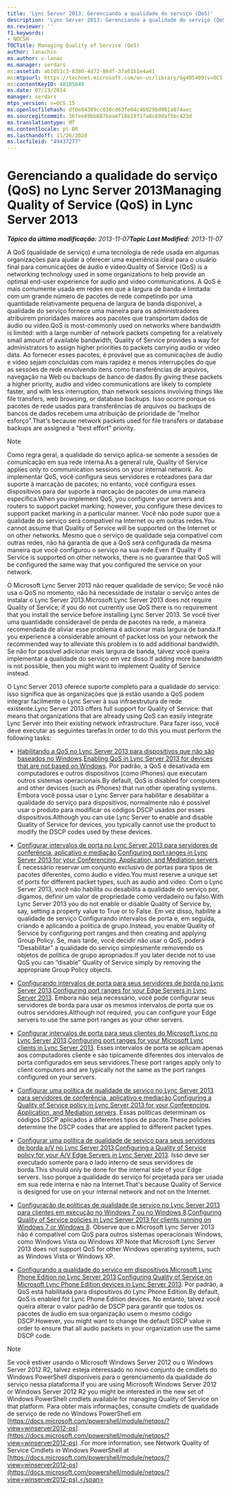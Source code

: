 ```yaml
---
title: 'Lync Server 2013: Gerenciando a qualidade do serviço (QoS)'
description: 'Lync Server 2013: Gerenciando a qualidade do serviço (QoS).'
ms.reviewer: ''
f1.keywords:
- NOCSH
TOCTitle: Managing Quality of Service (QoS)
author: lanachin
ms.author: v-lanac
ms.manager: serdars
ms:assetid: ab1051c3-8380-4d72-86df-37a61b1e4a41
ms:mtpsurl: https://technet.microsoft.com/en-us/library/Gg405409(v=OCS.15)
ms:contentKeyID: 48185049
ms.date: 07/23/2014
manager: serdars
mtps_version: v=OCS.15
ms.openlocfilehash: df0e84389cc030cd63fe04c46929bd981a074aec
ms.sourcegitcommit: 36fee89bb887bea4f18b19f17a8c69daf5bc423d
ms.translationtype: MT
ms.contentlocale: pt-BR
ms.lasthandoff: 11/26/2020
ms.locfileid: "49437277"
---
```

# <a name="managing-quality-of-service-qos-in-lync-server-2013"></a><span data-ttu-id="75a33-103">Gerenciando a qualidade do serviço (QoS) no Lync Server 2013</span><span class="sxs-lookup"><span data-stu-id="75a33-103">Managing Quality of Service (QoS) in Lync Server 2013</span></span>

<div data-xmlns="http://www.w3.org/1999/xhtml">

<div class="topic" data-xmlns="http://www.w3.org/1999/xhtml" data-msxsl="urn:schemas-microsoft-com:xslt" data-cs="https://msdn.microsoft.com/">

<div data-asp="https://msdn2.microsoft.com/asp">



</div>

<div id="mainSection">

<div id="mainBody"><span data-ttu-id="75a33-104">

<span> </span></span><span class="sxs-lookup"><span data-stu-id="75a33-104">

<span> </span></span></span>

<span data-ttu-id="75a33-105">_**Tópico da última modificação:** 2013-11-07_</span><span class="sxs-lookup"><span data-stu-id="75a33-105">_**Topic Last Modified:** 2013-11-07_</span></span>

<span data-ttu-id="75a33-106">A QoS (qualidade de serviço) é uma tecnologia de rede usada em algumas organizações para ajudar a oferecer uma experiência ideal para o usuário final para comunicações de áudio e vídeo.</span><span class="sxs-lookup"><span data-stu-id="75a33-106">Quality of Service (QoS) is a networking technology used in some organizations to help provide an optimal end-user experience for audio and video communications.</span></span> <span data-ttu-id="75a33-107">A QoS é mais comumente usada em redes em que a largura de banda é limitada: com um grande número de pacotes de rede competindo por uma quantidade relativamente pequena de largura de banda disponível, a qualidade do serviço fornece uma maneira para os administradores atribuirem prioridades maiores aos pacotes que transportam dados de áudio ou vídeo.</span><span class="sxs-lookup"><span data-stu-id="75a33-107">QoS is most-commonly used on networks where bandwidth is limited: with a large number of network packets competing for a relatively small amount of available bandwidth, Quality of Service provides a way for administrators to assign higher priorities to packets carrying audio or video data.</span></span> <span data-ttu-id="75a33-108">Ao fornecer esses pacotes, é provável que as comunicações de áudio e vídeo sejam concluídas com mais rapidez e menos interrupções do que as sessões de rede envolvendo itens como transferências de arquivos, navegação na Web ou backups de banco de dados.</span><span class="sxs-lookup"><span data-stu-id="75a33-108">By giving these packets a higher priority, audio and video communications are likely to complete faster, and with less interruption, than network sessions involving things like file transfers, web browsing, or database backups.</span></span> <span data-ttu-id="75a33-109">Isso ocorre porque os pacotes de rede usados para transferências de arquivos ou backups de bancos de dados recebem uma atribuição de prioridade de "melhor esforço".</span><span class="sxs-lookup"><span data-stu-id="75a33-109">That's because network packets used for file transfers or database backups are assigned a "best effort" priority.</span></span>

<div>


> [!NOTE]  
> <span data-ttu-id="75a33-110">Como regra geral, a qualidade do serviço aplica-se somente a sessões de comunicação em sua rede interna.</span><span class="sxs-lookup"><span data-stu-id="75a33-110">As a general rule, Quality of Service applies only to communication sessions on your internal network.</span></span> <span data-ttu-id="75a33-111">Ao implementar QoS, você configura seus servidores e roteadores para dar suporte à marcação de pacotes; no entanto, você configura esses dispositivos para dar suporte à marcação de pacotes de uma maneira específica.</span><span class="sxs-lookup"><span data-stu-id="75a33-111">When you implement QoS, you configure your servers and routers to support packet marking; however, you configure these devices to support packet marking in a particular manner.</span></span> <span data-ttu-id="75a33-112">Você não pode supor que a qualidade do serviço será compatível na Internet ou em outras redes.</span><span class="sxs-lookup"><span data-stu-id="75a33-112">You cannot assume that Quality of Service will be supported on the Internet or on other networks.</span></span> <span data-ttu-id="75a33-113">Mesmo que o serviço de qualidade seja compatível com outras redes, não há garantia de que a QoS será configurada da mesma maneira que você configurou o serviço na sua rede.</span><span class="sxs-lookup"><span data-stu-id="75a33-113">Even if Quality if Service is supported on other networks, there is no guarantee that QoS will be configured the same way that you configured the service on your network.</span></span>



</div>

<span data-ttu-id="75a33-114">O Microsoft Lync Server 2013 não requer qualidade de serviço; Se você não usa o QoS no momento, não há necessidade de instalar o serviço antes de instalar o Lync Server 2013.</span><span class="sxs-lookup"><span data-stu-id="75a33-114">Microsoft Lync Server 2013 does not require Quality of Service; if you do not currently use QoS there is no requirement that you install the service before installing Lync Server 2013.</span></span> <span data-ttu-id="75a33-115">Se você tiver uma quantidade considerável de perda de pacotes na rede, a maneira recomendada de aliviar esse problema é adicionar mais largura de banda.</span><span class="sxs-lookup"><span data-stu-id="75a33-115">If you experience a considerable amount of packet loss on your network the recommended way to alleviate this problem is to add additional bandwidth.</span></span> <span data-ttu-id="75a33-116">Se não for possível adicionar mais largura de banda, talvez você queira implementar a qualidade do serviço em vez disso.</span><span class="sxs-lookup"><span data-stu-id="75a33-116">If adding more bandwidth is not possible, then you might want to implement Quality of Service instead.</span></span>

<span data-ttu-id="75a33-117">O Lync Server 2013 oferece suporte completo para a qualidade do serviço: isso significa que as organizações que já estão usando a QoS podem integrar facilmente o Lync Server à sua infraestrutura de rede existente.</span><span class="sxs-lookup"><span data-stu-id="75a33-117">Lync Server 2013 offers full support for Quality of Service: that means that organizations that are already using QoS can easily integrate Lync Server into their existing network infrastructure.</span></span> <span data-ttu-id="75a33-118">Para fazer isso, você deve executar as seguintes tarefas:</span><span class="sxs-lookup"><span data-stu-id="75a33-118">In order to do this you must perform the following tasks:</span></span>

  - <span data-ttu-id="75a33-119">[Habilitando a QoS no Lync Server 2013 para dispositivos que não são baseados no Windows](lync-server-2013-enabling-qos-for-devices-that-are-not-based-on-windows.md).</span><span class="sxs-lookup"><span data-stu-id="75a33-119">[Enabling QoS in Lync Server 2013 for devices that are not based on Windows](lync-server-2013-enabling-qos-for-devices-that-are-not-based-on-windows.md).</span></span> <span data-ttu-id="75a33-120">Por padrão, a QoS é desativada em computadores e outros dispositivos (como iPhones) que executam outros sistemas operacionais.</span><span class="sxs-lookup"><span data-stu-id="75a33-120">By default, QoS is disabled for computers and other devices (such as iPhones) that run other operating systems.</span></span> <span data-ttu-id="75a33-121">Embora você possa usar o Lync Server para habilitar e desabilitar a qualidade do serviço para dispositivos, normalmente não é possível usar o produto para modificar os códigos DSCP usados por esses dispositivos.</span><span class="sxs-lookup"><span data-stu-id="75a33-121">Although you can use Lync Server to enable and disable Quality of Service for devices, you typically cannot use the product to modify the DSCP codes used by these devices.</span></span>

  - <span data-ttu-id="75a33-122">[Configurar intervalos de porta no Lync Server 2013 para servidores de conferência, aplicativo e mediação](lync-server-2013-configuring-port-ranges-for-your-conferencing-application-and-mediation-servers.md).</span><span class="sxs-lookup"><span data-stu-id="75a33-122">[Configuring port ranges in Lync Server 2013 for your Conferencing, Application, and Mediation servers](lync-server-2013-configuring-port-ranges-for-your-conferencing-application-and-mediation-servers.md).</span></span> <span data-ttu-id="75a33-123">É necessário reservar um conjunto exclusivo de portas para tipos de pacotes diferentes, como áudio e vídeo.</span><span class="sxs-lookup"><span data-stu-id="75a33-123">You must reserve a unique set of ports for different packet types, such as audio and video.</span></span> <span data-ttu-id="75a33-124">Com o Lync Server 2013, você não habilita ou desabilita a qualidade do serviço por, digamos, definir um valor de propriedade como verdadeiro ou falso.</span><span class="sxs-lookup"><span data-stu-id="75a33-124">With Lync Server 2013 you do not enable or disable Quality of Service by, say, setting a property value to True or to False.</span></span> <span data-ttu-id="75a33-125">Em vez disso, habilite a qualidade de serviço Configurando intervalos de porta e, em seguida, criando e aplicando a política de grupo.</span><span class="sxs-lookup"><span data-stu-id="75a33-125">Instead, you enable Quality of Service by configuring port ranges and then creating and applying Group Policy.</span></span> <span data-ttu-id="75a33-126">Se, mais tarde, você decidir não usar o QoS, poderá "Desabilitar" a qualidade do serviço simplesmente removendo os objetos de política de grupo apropriados.</span><span class="sxs-lookup"><span data-stu-id="75a33-126">If you later decide not to use QoS you can “disable” Quality of Service simply by removing the appropriate Group Policy objects.</span></span>

  - <span data-ttu-id="75a33-127">[Configurando intervalos de porta para seus servidores de borda no Lync Server 2013](lync-server-2013-configuring-port-ranges-for-your-edge-servers.md).</span><span class="sxs-lookup"><span data-stu-id="75a33-127">[Configuring port ranges for your Edge Servers in Lync Server 2013](lync-server-2013-configuring-port-ranges-for-your-edge-servers.md).</span></span> <span data-ttu-id="75a33-128">Embora não seja necessário, você pode configurar seus servidores de borda para usar os mesmos intervalos de porta que os outros servidores.</span><span class="sxs-lookup"><span data-stu-id="75a33-128">Although not required, you can configure your Edge servers to use the same port ranges as your other servers.</span></span>

  - <span data-ttu-id="75a33-129">[Configurar intervalos de porta para seus clientes do Microsoft Lync no Lync Server 2013](lync-server-2013-configuring-port-ranges-for-your-microsoft-lync-clients.md).</span><span class="sxs-lookup"><span data-stu-id="75a33-129">[Configuring port ranges for your Microsoft Lync clients in Lync Server 2013](lync-server-2013-configuring-port-ranges-for-your-microsoft-lync-clients.md).</span></span> <span data-ttu-id="75a33-130">Esses intervalos de porta se aplicam apenas aos computadores cliente e são tipicamente diferentes dos intervalos de porta configurados em seus servidores.</span><span class="sxs-lookup"><span data-stu-id="75a33-130">These port ranges apply only to client computers and are typically not the same as the port ranges configured on your servers.</span></span>

  - <span data-ttu-id="75a33-131">[Configurar uma política de qualidade de serviço no Lync Server 2013 para servidores de conferência, aplicativo e mediação](lync-server-2013-configuring-a-quality-of-service-policy-for-your-conferencing-application-and-mediation-servers.md).</span><span class="sxs-lookup"><span data-stu-id="75a33-131">[Configuring a Quality of Service policy in Lync Server 2013 for your Conferencing, Application, and Mediation servers](lync-server-2013-configuring-a-quality-of-service-policy-for-your-conferencing-application-and-mediation-servers.md).</span></span> <span data-ttu-id="75a33-132">Essas políticas determinam os códigos DSCP aplicados a diferentes tipos de pacote.</span><span class="sxs-lookup"><span data-stu-id="75a33-132">These policies determine the DSCP codes that are applied to different packet types.</span></span>

  - <span data-ttu-id="75a33-133">[Configurar uma política de qualidade de serviço para seus servidores de borda a/V no Lync Server 2013](lync-server-2013-configuring-a-quality-of-service-policy-for-your-a-v-edge-servers.md).</span><span class="sxs-lookup"><span data-stu-id="75a33-133">[Configuring a Quality of Service policy for your A/V Edge Servers in Lync Server 2013](lync-server-2013-configuring-a-quality-of-service-policy-for-your-a-v-edge-servers.md).</span></span> <span data-ttu-id="75a33-134">Isso deve ser executado somente para o lado interno de seus servidores de borda.</span><span class="sxs-lookup"><span data-stu-id="75a33-134">This should only be done for the internal side of your Edge servers.</span></span> <span data-ttu-id="75a33-135">Isso porque a qualidade do serviço foi projetada para ser usada em sua rede interna e não na Internet.</span><span class="sxs-lookup"><span data-stu-id="75a33-135">That's because Quality of Service is designed for use on your internal network and not on the Internet.</span></span>

  - <span data-ttu-id="75a33-136">[Configuração de políticas de qualidade de serviço no Lync Server 2013 para clientes em execução no Windows 7 ou no Windows 8](lync-server-2013-configuring-quality-of-service-policies-for-clients-running-on-windows-7-or-windows-8.md).</span><span class="sxs-lookup"><span data-stu-id="75a33-136">[Configuring Quality of Service policies in Lync Server 2013 for clients running on Windows 7 or Windows 8](lync-server-2013-configuring-quality-of-service-policies-for-clients-running-on-windows-7-or-windows-8.md).</span></span> <span data-ttu-id="75a33-137">Observe que o Microsoft Lync Server 2013 não é compatível com QoS para outros sistemas operacionais Windows, como Windows Vista ou Windows XP.</span><span class="sxs-lookup"><span data-stu-id="75a33-137">Note that Microsoft Lync Server 2013 does not support QoS for other Windows operating systems, such as Windows Vista or Windows XP.</span></span>

  - <span data-ttu-id="75a33-138">[Configurando a qualidade do serviço em dispositivos Microsoft Lync Phone Edition no Lync Server 2013](lync-server-2013-configuring-quality-of-service-on-microsoft-lync-phone-edition-devices.md).</span><span class="sxs-lookup"><span data-stu-id="75a33-138">[Configuring Quality of Service on Microsoft Lync Phone Edition devices in Lync Server 2013](lync-server-2013-configuring-quality-of-service-on-microsoft-lync-phone-edition-devices.md).</span></span> <span data-ttu-id="75a33-139">Por padrão, a QoS está habilitada para dispositivos do Lync Phone Edition.</span><span class="sxs-lookup"><span data-stu-id="75a33-139">By default, QoS is enabled for Lync Phone Edition devices.</span></span> <span data-ttu-id="75a33-140">No entanto, talvez você queira alterar o valor padrão de DSCP para garantir que todos os pacotes de áudio em sua organização usem o mesmo código DSCP.</span><span class="sxs-lookup"><span data-stu-id="75a33-140">However, you might want to change the default DSCP value in order to ensure that all audio packets in your organization use the same DSCP code.</span></span>

<div>


> [!NOTE]  
> <span data-ttu-id="75a33-141">Se você estiver usando o Microsoft Windows Server 2012 ou o Windows Server 2012 R2, talvez esteja interessado no novo conjunto de cmdlets do Windows PowerShell disponíveis para o gerenciamento da qualidade do serviço nessa plataforma.</span><span class="sxs-lookup"><span data-stu-id="75a33-141">If you are using Microsoft Windows Server 2012 or Windows Server 2012 R2 you might be interested in the new set of Windows PowerShell cmdlets available for managing Quality of Service on that platform.</span></span> <span data-ttu-id="75a33-142">Para obter mais informações, consulte cmdlets de qualidade de serviço de rede no Windows PowerShell em [https://docs.microsoft.com/powershell/module/netqos/?view=winserver2012-ps](https://docs.microsoft.com/powershell/module/netqos/?view=winserver2012-ps) .</span><span class="sxs-lookup"><span data-stu-id="75a33-142">For more information, see Network Quality of Service Cmdlets in Windows PowerShell at [https://docs.microsoft.com/powershell/module/netqos/?view=winserver2012-ps](https://docs.microsoft.com/powershell/module/netqos/?view=winserver2012-ps).</span></span>



<span data-ttu-id="75a33-143"></div>

</div>

<span> </span>

</div>

</div>

</span><span class="sxs-lookup"><span data-stu-id="75a33-143"></div>

</div>

<span> </span>

</div>

</div>

</span></span></div>

